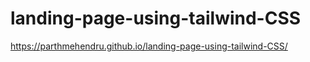 # landing-page-using-tailwind-CSS


https://parthmehendru.github.io/landing-page-using-tailwind-CSS/
